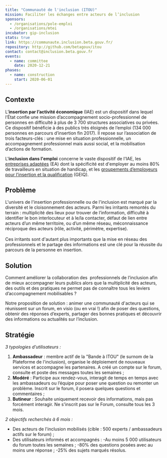 ```yaml
---
title: "Communauté de l'inclusion (ITOU)"
mission: Faciliter les échanges entre acteurs de l’inclusion
sponsors:
  - /organisations/pole-emploi
  - /organisations/mtei
incubator: gip-inclusion
stats: true
link: https://communaute.inclusion.beta.gouv.fr/
repository: http://github.com/betagouv/itou
contact: contact@inclusion.beta.gouv.fr
events:
  - name: committee
    date: 2020-12-21
phases:
  - name: construction
    start: 2020-06-01
---
```

## Contexte

L’**insertion par l’activité économique** (IAE) est un dispositif dans lequel l’État
confie une mission d’accompagnement socio-professionnel de personnes en difficulté à plus de 3 700 structures associatives ou privées. Ce dispositif bénéficie à des publics très éloignés de l’emploi (134 000 personnes en parcours d’insertion fin 2017). Il repose sur l’association de trois facteurs-clés : une mise en situation professionnelle, un accompagnement professionnel mais aussi social, et la mobilisation d’actions de formation. 

L'**inclusion dans l'emploi** concerne le vaste dispositif de l'IAE, les [entreprises adaptées](https://travail-emploi.gouv.fr/emploi/emploi-et-handicap/article/emploi-et-handicap-les-entreprises-adaptees-ea) (EA) dont la spécificité est d'employer au moins 80% de travailleurs en situation de handicap, et les [groupements d’employeurs pour l’insertion et la qualification](https://travail-emploi.gouv.fr/emploi/insertion-activite-economique/article/groupements-d-employeurs-pour-l-insertion-et-la-qualification-geiq) (GEIQ).

## Problème

L'univers de l'insertion professionnelle ou de l'inclusion est marqué par la diversité et le cloisonnement des acteurs. Parmi les irritants remontés du terrain : multiplicité des lieux pour trouver de l’information, difficulté à identifier le bon interlocuteur et à le/la contacter, défaut de lien entre acteurs d’un même territoire, ou d’un même réseau, méconnaissance réciproque des acteurs (rôle, activité, périmètre, expertise). \
\
Ces irritants sont d'autant plus importants que la mise en réseau des professionnels et le partage des informations est une clé pour la réussite du parcours de la personne en insertion. 

## Solution

Comment améliorer la collaboration des  professionnels de l’inclusion afin de mieux accompagner leurs publics alors que la multiplicité des acteurs, des outils et des pratiques ne permet pas de connaître tous les leviers d’accompagnement mobilisables ?

Notre proposition de solution : animer une communauté d'acteurs qui se réunissent sur un forum, en visio (ou en vrai !) afin de poser des questions, obtenir des réponses d’experts, partager des bonnes pratiques et découvrir des informations ou actualités sur l’inclusion.

## Stratégie

*3 typologies d’utilisateurs :* 

1. **Ambassadeur** : membre actif de la "Bande à ITOU" (le surnom de la Plateforme de l'inclusion), organise le déploiement de nouveaux services et accompagne les partenaires. A créé un compte sur le forum, consulte et poste des messages toutes les semaines ; 
2. **Modéré** : Participe aux rendez-vous, interagit de temps en temps avec les ambassadeurs ou l’équipe pour poser une question ou remonter un problème. Inscrit sur le forum, il posera quelques questions et commentaires ;
3. **Butineur** : Souhaite uniquement recevoir des informations, mais pas forcément interagir. Ne s'inscrit pas sur le Forum, consulte tous les 3 mois.

*2 objectifs recherchés à 6 mois :* 

* Des acteurs de l'inclusion mobilisés (cible : 500 experts / ambassadeurs actifs sur le forum) ;
* Des utilisateurs informés et accompagnés :
  -Au moins 5 000 utilisateurs du forum toutes les semaines ;
  -80% des questions posées avec au moins une réponse ; 
  -25% des sujets marqués résolus.
